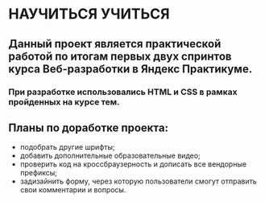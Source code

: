 # **НАУЧИТЬСЯ УЧИТЬСЯ**
## Данный проект является практической работой по итогам первых двух спринтов курса Веб-разработки в Яндекс Практикуме.
### При разработке использовались HTML и CSS в рамках пройденных на курсе тем.
## Планы по доработке проекта:
* подобрать другие шрифты;
* добавить дополнительные образовательные видео;
* проверить код на кроссбраузерность и дописать все вендорные префиксы;
* задизайнить форму, через которую пользователи смогут отправить свои комментарии и вопросы.
